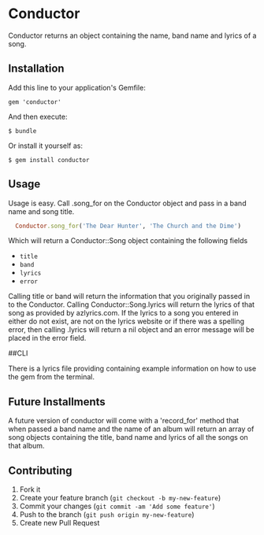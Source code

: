 # Conductor

Conductor returns an object containing the name, band name and lyrics of a song.

## Installation

Add this line to your application's Gemfile:

    gem 'conductor'

And then execute:

    $ bundle

Or install it yourself as:

    $ gem install conductor

## Usage

Usage is easy. Call .song_for on the Conductor object and pass in a band name and song title.

```ruby  
  Conductor.song_for('The Dear Hunter', 'The Church and the Dime')
```


Which will return a Conductor::Song object containing the following fields

  * `title`
  * `band`
  * `lyrics`
  * `error`

Calling title or band will return the information that you originally passed in to the Conductor. Calling Conductor::Song.lyrics will return the lyrics of that song as provided by azlyrics.com. If the lyrics to a song you entered in either do not exist, are not on the lyrics website or if there was a spelling error, then calling .lyrics will return a nil object and an error message will be placed in the error field.

##CLI

There is a lyrics file providing containing example information on how to use the gem from the terminal.

## Future Installments

A future version of conductor will come with a 'record_for' method that when passed a band name and the name of an album will return an array of song objects containing
the title, band name and lyrics of all the songs on that album.

## Contributing

1. Fork it
2. Create your feature branch (`git checkout -b my-new-feature`)
3. Commit your changes (`git commit -am 'Add some feature'`)
4. Push to the branch (`git push origin my-new-feature`)
5. Create new Pull Request
